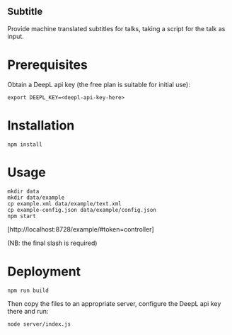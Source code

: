 ## Subtitle

Provide machine translated subtitles for talks, taking a script for the talk as input.

# Prerequisites

Obtain a DeepL api key (the free plan is suitable for initial use):
```
export DEEPL_KEY=<deepl-api-key-here>
```

# Installation

```
npm install
```

# Usage

```
mkdir data
mkdir data/example
cp example.xml data/example/text.xml
cp example-config.json data/example/config.json
npm start
```

[http://localhost:8728/example/#token=controller]

(NB: the final slash is required)

# Deployment

```
npm run build
```

Then copy the files to an appropriate server, configure the DeepL api key there and run:

```
node server/index.js
```
